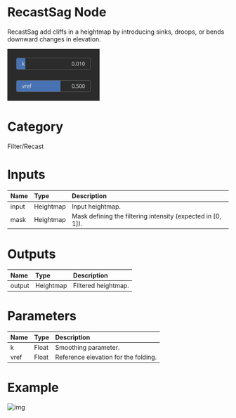 
RecastSag Node
==============


RecastSag add cliffs in a heightmap by introducing sinks, droops, or bends downward changes in elevation.



![img](../../images/nodes/RecastSag_settings.png)


# Category


Filter/Recast
# Inputs

|Name|Type|Description|
| :--- | :--- | :--- |
|input|Heightmap|Input heightmap.|
|mask|Heightmap|Mask defining the filtering intensity (expected in [0, 1]).|

# Outputs

|Name|Type|Description|
| :--- | :--- | :--- |
|output|Heightmap|Filtered heightmap.|

# Parameters

|Name|Type|Description|
| :--- | :--- | :--- |
|k|Float|Smoothing parameter.|
|vref|Float|Reference elevation for the folding.|

# Example


![img](../../images/nodes/RecastSag.png)

